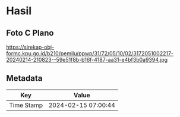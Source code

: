 # Hasil

## Foto C Plano

https://sirekap-obj-formc.kpu.go.id/b210/pemilu/ppwp/31/72/05/10/02/3172051002217-20240214-210823--59e51f8b-b16f-4187-aa31-e4bf3b0a9394.jpg


## Metadata

| Key        | Value               |
| ---------- | ------------------- |
| Time Stamp | 2024-02-15 07:00:44 |



